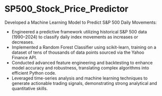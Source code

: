 # SP500_Stock_Price_Predictor

Developed a Machine Learning Model to Predict S&P 500 Daily Movements:

- Engineered a predictive framework utilizing historical S&P 500 data (1990–2024) to classify daily index movements as increases or decreases.
- Implemented a Random Forest Classifier using scikit-learn, training on a dataset of tens of thousands of data points sourced via the Yahoo Finance API.
- Conducted advanced feature engineering and backtesting to enhance model accuracy and robustness, translating complex algorithms into efficient Python code.
- Leveraged time-series analysis and machine learning techniques to generate actionable trading signals, demonstrating strong analytical and quantitative skills.
